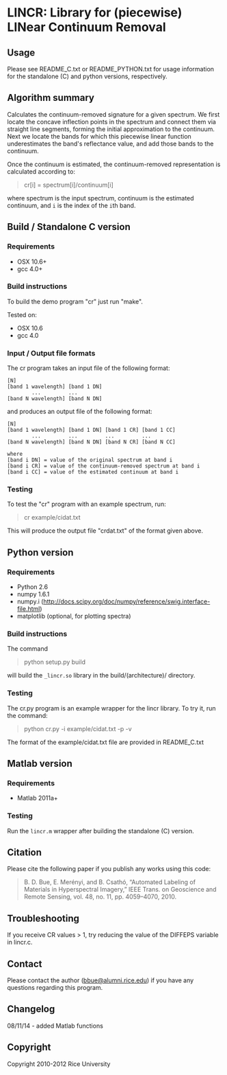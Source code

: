 # LINCR: Library for (piecewise) LINear Continuum Removal 

## Usage 

Please see README_C.txt or README_PYTHON.txt for usage information for
the standalone (C) and python versions, respectively.

## Algorithm summary 

Calculates the continuum-removed signature for a given spectrum. We
first locate the concave inflection points in the spectrum and connect
them via straight line segments, forming the initial approximation to
the continuum. Next we locate the bands for which this piecewise
linear function underestimates the band's reflectance value, and add
those bands to the continuum.

Once the continuum is estimated, the continuum-removed representation
is calculated according to:

> cr[i] = spectrum[i]/continuum[i]

where spectrum is the input spectrum, continuum is the estimated
continuum, and `i` is the index of the `i`th band.



## Build / Standalone C version

### Requirements
- OSX 10.6+
- gcc 4.0+

### Build instructions

To build the demo program "cr" just run "make". 

Tested on:  
- OSX 10.6
- gcc 4.0


### Input / Output file formats

The cr program takes an input file of the following format:
```
[N]
[band 1 wavelength] [band 1 DN]
      	...	    	...
[band N wavelength] [band N DN]
```
and produces an output file of the following format:

```
[N]
[band 1 wavelength] [band 1 DN] [band 1 CR] [band 1 CC]
      	...	    	... 	    ...	    	...
[band N wavelength] [band N DN] [band N CR] [band N CC]

where 
[band i DN] = value of the original spectrum at band i 
[band i CR] = value of the continuum-removed spectrum at band i
[band i CC] = value of the estimated continuum at band i
```

### Testing

To test the "cr" program with an example spectrum, run:

>   cr example/cidat.txt

This will produce the output file "crdat.txt" of the format given above. 


## Python version 

### Requirements
- Python 2.6
- numpy 1.6.1
- numpy.i (http://docs.scipy.org/doc/numpy/reference/swig.interface-file.html)
- matplotlib (optional, for plotting spectra)

### Build instructions 

The command

>    python setup.py build

will build the `_lincr.so` library in the build/(architecture)/
directory. 

### Testing 

The cr.py program is an example wrapper for the lincr library. To try
it, run the command:

>    python cr.py -i example/cidat.txt -p -v

The format of the example/cidat.txt file are provided in README_C.txt

## Matlab version 

### Requirements
- Matlab 2011a+


### Testing 

Run the `lincr.m` wrapper after building the standalone (C) version.

## Citation 

Please cite the following paper if you publish any works using this
code:

> B. D. Bue, E. Merényi, and B. Csathó, “Automated Labeling of Materials
in Hyperspectral Imagery,” IEEE Trans. on Geoscience and Remote
Sensing, vol. 48, no. 11, pp. 4059–4070, 2010.

## Troubleshooting 

If you receive CR values > 1, try reducing the value of the DIFFEPS
variable in lincr.c.

## Contact 

Please contact the author (bbue@alumni.rice.edu) if you have any questions
regarding this program.

## Changelog 

08/11/14 - added Matlab functions


## Copyright 

Copyright 2010-2012 Rice University
